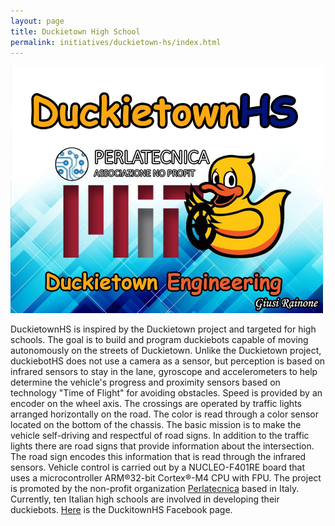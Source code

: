 ```yaml
---
layout: page
title: Duckietown High School
permalink: initiatives/duckietown-hs/index.html
---
```


<img src='dthslogo.jpg'  width="500"/>
  
  DuckietownHS is inspired by the Duckietown project and targeted for high schools.
  The goal is to build and program duckiebots capable of moving autonomously on the streets of Duckietown. 
  Unlike the Duckietown project, duckiebotHS does not use a camera as a sensor, but perception is based on infrared sensors to stay in     the lane, gyroscope and accelerometers to help determine the vehicle's progress and proximity sensors based on technology "Time of       Flight" for avoiding obstacles. 
  Speed is provided by an encoder on the wheel axis. 
  The crossings are operated by traffic lights arranged horizontally on the road. The color is read through a color sensor located on the     bottom of the chassis. 
  The basic mission is to make the vehicle self-driving and respectful of road signs. 
  In addition to the traffic lights there are road signs that provide information about the intersection. The road sign encodes this       information that is read through the infrared sensors.
  Vehicle control is carried out by a NUCLEO-F401RE board that uses a microcontroller ARM®32-bit Cortex®-M4 CPU with FPU.
  The project is promoted by the non-profit organization [Perlatecnica](http://www.perlatecnica.it) based in Italy. Currently, ten Italian high schools are involved     in developing their duckiebots. 
  [Here](https://www.facebook.com/duckietownhs) is the DuckitownHS Facebook page.
  
